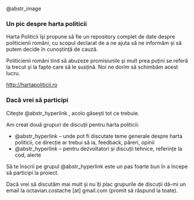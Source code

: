 @abstr_image 

### Un pic despre harta politicii

Harta Politicii își propune să fie un repository complet de date despre politicienii români, cu scopul declarat de a ne ajuta să ne informăm și să putem decide în cunoștință de cauză.

Politicienii români tind să abuzeze promisiunile și mult prea puțini se referă la trecut și la fapte care să le susțină. Noi ne dorim să schimbăm acest lucru.

http://hartapoliticii.ro

### Dacă vrei să participi

Citește @abstr_hyperlink , acolo găsești tot ce trebuie.

Am creat două grupuri de discuții pentru harta politicii:

  * @abstr_hyperlink – unde pot fi discutate teme generale despre harta politicii, ce direcție ar trebui să ia, feedback, păreri, opinii
  * @abstr_hyperlink – pentru dezvoltatori și discuții tehnice, referințe la cod, alerte



Să te înscrii pe grupul @abstr_hyperlink este un pas foarte bun în a începe să participi la proiect.

Dacă vrei să discutăm mai mult și nu îți plac grupurile de discuții dă-mi un email la octavian.costache [at] gmail.com (promit să răspund la toate).
